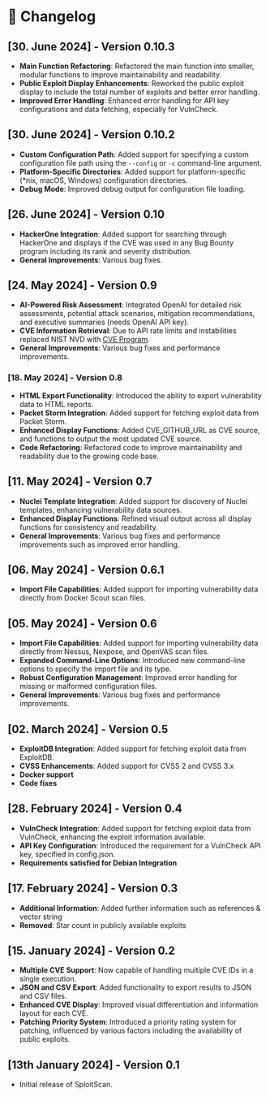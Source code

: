 # 📆 Changelog

## [30. June 2024] - Version 0.10.3

- **Main Function Refactoring**: Refactored the main function into smaller, modular functions to improve maintainability and readability.
- **Public Exploit Display Enhancements**: Reworked the public exploit display to include the total number of exploits and better error handling.
- **Improved Error Handling**: Enhanced error handling for API key configurations and data fetching, especially for VulnCheck.

## [30. June 2024] - Version 0.10.2

- **Custom Configuration Path**: Added support for specifying a custom configuration file path using the `--config` or `-c` command-line argument.
- **Platform-Specific Directories**: Added support for platform-specific (*nix, macOS, Windows) configuration directories.
- **Debug Mode**: Improved debug output for configuration file loading.

## [26. June 2024] - Version 0.10

- **HackerOne Integration**: Added support for searching through HackerOne and displays if the CVE was used in any Bug Bounty program including its rank and severity distribution.
- **General Improvements**: Various bug fixes.

## [24. May 2024] - Version 0.9

- **AI-Powered Risk Assessment**: Integrated OpenAI for detailed risk assessments, potential attack scenarios, mitigation recommendations, and executive summaries (needs OpenAI API key).
- **CVE Information Retrieval**: Due to API rate limits and instabilities replaced NIST NVD with [CVE Program](https://github.com/CVEProject/cvelistV5).
- **General Improvements**: Various bug fixes and performance improvements.

### [18. May 2024] - Version 0.8

- **HTML Export Functionality**: Introduced the ability to export vulnerability data to HTML reports.
- **Packet Storm Integration**: Added support for fetching exploit data from Packet Storm.
- **Enhanced Display Functions**: Added CVE_GITHUB_URL as CVE source, and functions to output the most updated CVE source.
- **Code Refactoring**: Refactored code to improve maintainability and readability due to the growing code base.

## [11. May 2024] - Version 0.7

- **Nuclei Template Integration**: Added support for discovery of Nuclei templates, enhancing vulnerability data sources.
- **Enhanced Display Functions**: Refined visual output across all display functions for consistency and readability.
- **General Improvements**: Various bug fixes and performance improvements such as improved error handling.

## [06. May 2024] - Version 0.6.1

- **Import File Capabilities**: Added support for importing vulnerability data directly from Docker Scout scan files.

## [05. May 2024] - Version 0.6

- **Import File Capabilities**: Added support for importing vulnerability data directly from Nessus, Nexpose, and OpenVAS scan files.
- **Expanded Command-Line Options**: Introduced new command-line options to specify the import file and its type.
- **Robust Configuration Management**: Improved error handling for missing or malformed configuration files.
- **General Improvements**: Various bug fixes and performance improvements.

## [02. March 2024] - Version 0.5

- **ExploitDB Integration**: Added support for fetching exploit data from ExploitDB.
- **CVSS Enhancements**: Added support for CVSS 2 and CVSS 3.x
- **Docker support**
- **Code fixes**

## [28. February 2024] - Version 0.4

- **VulnCheck Integration**: Added support for fetching exploit data from VulnCheck, enhancing the exploit information available.
- **API Key Configuration**: Introduced the requirement for a VulnCheck API key, specified in config.json.
- **Requirements satisfied for Debian Integration**

## [17. February 2024] - Version 0.3

- **Additional Information**: Added further information such as references & vector string
- **Removed**: Star count in publicly available exploits

## [15. January 2024] - Version 0.2

- **Multiple CVE Support**: Now capable of handling multiple CVE IDs in a single execution.
- **JSON and CSV Export**: Added functionality to export results to JSON and CSV files.
- **Enhanced CVE Display**: Improved visual differentiation and information layout for each CVE.
- **Patching Priority System**: Introduced a priority rating system for patching, influenced by various factors including the availability of public exploits.

## [13th January 2024] - Version 0.1

- Initial release of SploitScan.